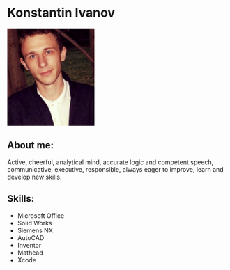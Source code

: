 # Konstantin Ivanov

<img src="img/photo.jpg" alt="my photo" style="width:200px;"/>

## **About me:**
Active, cheerful, analytical mind, accurate logic and competent speech, communicative, executive, responsible, always eager to improve, learn and develop new skills.

## **Skills:**
* Microsoft Office
* Solid Works
* Siemens NX
* AutoCAD
* Inventor
* Mathcad
* Xcode
